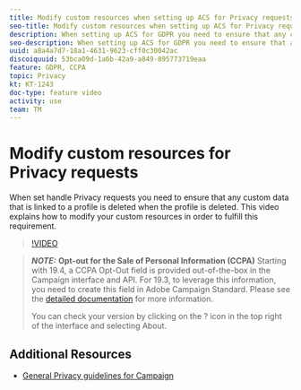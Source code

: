 ```yaml
---
title: Modify custom resources when setting up ACS for Privacy requests
seo-title: Modify custom resources when setting up ACS for Privacy requests
description: When setting up ACS for GDPR you need to ensure that any custom data that is linked to a profile is deleted when the profile is deleted. This video explains how to modify your custom resources in order to fulfill this requirement.
seo-description: When setting up ACS for GDPR you need to ensure that any custom data that is linked to a profile will get deleted when the profile is deleted. This video explains how to modify your custom resources in order to fulfill this requirement.
uuid: a8a4a7d7-18a1-4631-9623-cff0c30042ac
discoiquuid: 53bca09d-1a6b-42a9-a849-895773719eaa
feature: GDPR, CCPA
topic: Privacy
kt: KT-1243
doc-type: feature video
activity: use
team: TM
---
```


# Modify custom resources for Privacy requests

When set handle Privacy requests you need to ensure that any custom data that is linked to a profile is deleted when the profile is deleted. This video explains how to modify your custom resources in order to fulfill this requirement.

>[!VIDEO](https://video.tv.adobe.com/v/23326?quality=12)

>**_NOTE:_** **Opt-out for the Sale of Personal Information (CCPA)**
Starting with 19.4, a CCPA Opt-Out field is provided out-of-the-box in the Campaign interface and API. For 19.3, to leverage this information, you need to create this field in Adobe Campaign Standard. Please see the [detailed documentation](https://helpx.adobe.com/campaign/kb/acs-privacy.html#ccpa) for more information.
> 
> You can check your version by clicking on the ? icon in the top right of the interface and selecting About.

## Additional Resources

* [General Privacy guidelines for Campaign](https://helpx.adobe.com/campaign/kb/campaign-privacy-overview.html)
